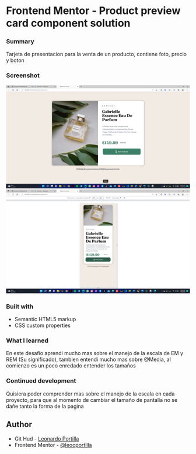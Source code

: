# Frontend Mentor - Product preview card component solution

### Summary
Tarjeta de presentacion para la venta de un producto, contiene foto, precio y boton
### Screenshot
![](./Capturas/Escritorio.png)
![](./Capturas/Movil.png)

### Built with
- Semantic HTML5 markup
- CSS custom properties

### What I learned
En este desafio aprendi mucho mas sobre el manejo de la escala de EM y REM (Su significado), tambien entendi mucho mas sobre @Media, al comienzo es un poco enredado entender los tamaños

### Continued development
Quisiera poder comprender mas sobre el manejo de la escala en cada proyecto, para que al momento de cambiar el tamaño de pantalla no se dañe tanto la forma de la pagina

## Author
- Git Hud - [Leonardo Portilla](https://github.com/leooportilla)
- Frontend Mentor - [@leooportilla](https://www.frontendmentor.io/profile/leooportilla)
